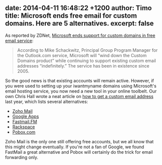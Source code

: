 date: 2014-04-11 16:48:22 +1200
author: Timo
title: Microsoft ends free email for custom domains. Here are 5 alternatives.
excerpt: false
----

As reported by ZDNet, [Microsoft ends support for custom domains in free email service](http://www.zdnet.com/microsoft-ends-support-for-custom-domains-in-free-email-service-7000028306/?s_cid=e589&ttag=e589&ftag=TREc64629f):

> According to Mike Schackwitz, Principal Group Program Manager for the Outlook.com service, Microsoft will “wind down the Custom Domains product” while continuing to support existing custom email addresses “indefinitely.” The service has been in existence since 2005.

So the good news is that existing accounts will remain active. However, if you were used to setting up your iwantmyname domains using Microsoft's email hosting service, you now need a new tool in your online toolbelt. Our own Chris Hall wrote a neat article on [how to get a custom email address](https://iwantmyname.com/blog/2013/09/how-to-get-a-custom-email-address.html) last year, which lists several alternatives:

- [Zoho Mail](https://iwantmyname.com/features/applications/custom-domain-apps/zoho/email-hosting-and-online-office-suite)
- [Google Apps](https://iwantmyname.com/features/applications/google-apps-for-your-domain)
- [Fastmail.FM](https://iwantmyname.com/services/hosted-email/fastmail-mail-hosting-own-domain)
- [Rackspace](https://iwantmyname.com/services/email-hosting/rackspace-apps)
- [Pobox.com](https://iwantmyname.com/services/email-hosting/pobox-mail-forwarding)

Zoho Mail is the only one still offering free accounts, but we all know that this might change eventually. If you're not a fan of Google, we found FastMail a great alternative and Pobox will certainly do the trick for email forwarding only.
